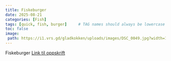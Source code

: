 ```yaml
---
title: Fiskeburger
date: 2025-08-21
categories: [Fish]
tags: [quick, fish, burger]     # TAG names should always be lowercase
toc: false
image:
 path: https://i1.vrs.gd/gladkokken/uploads/images/DSC_0049.jpg?width=1600&height=889&format=jpg&quality=80&crop=6000%2C3334%2C0%2C333
---
```

Fiskeburger
[Link til oppskrift](https://gladkokken.no/oppskrifter/fiskeburger-med-hurtigremulade-sa-enkelt-lager-du-burger-av-fisken)
